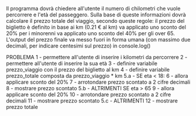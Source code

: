 Il programma dovrà chiedere all'utente il numero di chilometri che vuole percorrere e l'età del passeggero.
Sulla base di queste informazioni dovrà calcolare il prezzo totale del viaggio, secondo queste regole:
il prezzo del biglietto è definito in base ai km (0.21 € al km)
va applicato uno sconto del 20% per i minorenni
va applicato uno sconto del 40% per gli over 65.
L'output del prezzo finale va messo fuori in forma umana (con massimo due decimali, per indicare centesimi sul prezzo) in console.log()

PROBLEMA
1 - permettere all'utente di inserire i kilometri da percorrere
2 - permettere all'utente di inserire la sua età
3 - definire variabile prezzo_viaggio con il prezzo del biglietto al km
4 - definire variabile prezzo_totale composta da  prezzo_viaggio * km
5.a - SE eta < 18:
    6 - allora applicare sconto del 20%
    7 - arrotondare prezzo scontato a 2 cifre decimali
    8 - mostrare prezzo scontato
5.b - ALTRIMENTI SE eta > 65 
    9 - allora applicare sconto del 20%
    10 - arrotondare prezzo scontato a 2 cifre decimali
    11 - mostrare prezzo scontato
5.c - ALTRIMENTI 
    12 - mostrare prezzo totale
